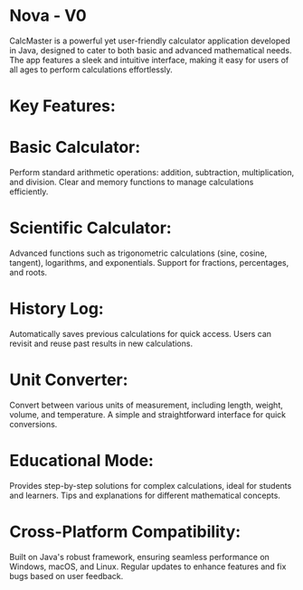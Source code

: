 # Nova - V0
 CalcMaster is a powerful yet user-friendly calculator application developed in Java, designed to cater to both basic and advanced mathematical needs. The app features a sleek and intuitive interface, making it easy for users of all ages to perform calculations effortlessly.

# Key Features:

# Basic Calculator:

Perform standard arithmetic operations: addition, subtraction, multiplication, and division.
Clear and memory functions to manage calculations efficiently.

# Scientific Calculator:

Advanced functions such as trigonometric calculations (sine, cosine, tangent), logarithms, and exponentials.
Support for fractions, percentages, and roots.

# History Log:

Automatically saves previous calculations for quick access.
Users can revisit and reuse past results in new calculations.

# Unit Converter:

Convert between various units of measurement, including length, weight, volume, and temperature.
A simple and straightforward interface for quick conversions.

# Educational Mode:

Provides step-by-step solutions for complex calculations, ideal for students and learners.
Tips and explanations for different mathematical concepts.

# Cross-Platform Compatibility:

Built on Java's robust framework, ensuring seamless performance on Windows, macOS, and Linux.
Regular updates to enhance features and fix bugs based on user feedback.


